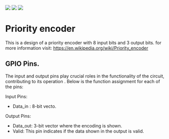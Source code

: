 ![](../../workflows/gds/badge.svg) ![](../../workflows/docs/badge.svg) ![](../../workflows/wokwi_test/badge.svg)

# Priority encoder 
This is a design of a priority encoder with 8 input bits and 3 output bits.
for more information visit:
https://en.wikipedia.org/wiki/Priority_encoder
## GPIO Pins.

The input and output pins play crucial roles in the functionality of the circuit, contributing to its operation . Below is the function assignment for each of the pins:

Input Pins: 

- Data_in : 8-bit vecto.

Output Pins: 

- Data_out: 3-bit vector where the encoding is shown.
- Valid: This pin indicates if the data shown in the output is valid.

